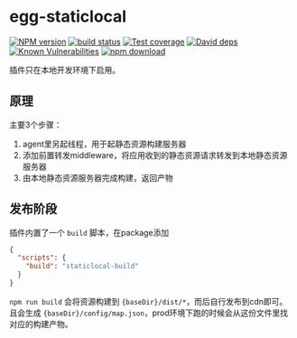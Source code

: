 # egg-staticlocal

[![NPM version][npm-image]][npm-url]
[![build status][travis-image]][travis-url]
[![Test coverage][codecov-image]][codecov-url]
[![David deps][david-image]][david-url]
[![Known Vulnerabilities][snyk-image]][snyk-url]
[![npm download][download-image]][download-url]

[npm-image]: https://img.shields.io/npm/v/egg-staticlocal.svg?style=flat-square
[npm-url]: https://npmjs.org/package/egg-staticlocal
[travis-image]: https://img.shields.io/travis/yongbo000/egg-staticlocal.svg?style=flat-square
[travis-url]: https://travis-ci.org/yongbo000/egg-staticlocal
[codecov-image]: https://img.shields.io/codecov/c/github/yongbo000/egg-staticlocal.svg?style=flat-square
[codecov-url]: https://codecov.io/github/yongbo000/egg-staticlocal?branch=master
[david-image]: https://img.shields.io/david/yongbo000/egg-staticlocal.svg?style=flat-square
[david-url]: https://david-dm.org/yongbo000/egg-staticlocal
[snyk-image]: https://snyk.io/test/npm/egg-staticlocal/badge.svg?style=flat-square
[snyk-url]: https://snyk.io/test/npm/egg-staticlocal
[download-image]: https://img.shields.io/npm/dm/egg-staticlocal.svg?style=flat-square
[download-url]: https://npmjs.org/package/egg-staticlocal

插件只在本地开发环境下启用。

## 原理

主要3个步骤：

1. agent里另起线程，用于起静态资源构建服务器
2. 添加前置转发middleware，将应用收到的静态资源请求转发到本地静态资源服务器
3. 由本地静态资源服务器完成构建，返回产物

## 发布阶段

插件内置了一个 `build` 脚本，在package添加

```json
{
  "scripts": {
    "build": "staticlocal-build"
  }
}
```

`npm run build` 会将资源构建到 `{baseDir}/dist/*`，而后自行发布到cdn即可。
且会生成 `{baseDir}/config/map.json`，prod环境下跑的时候会从这份文件里找对应的构建产物。
